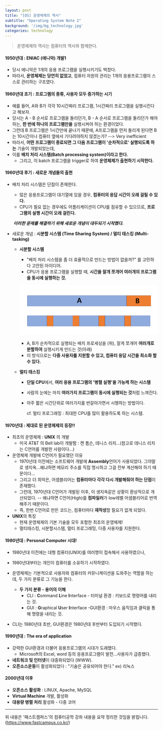```yaml
---
layout: post
title: "[OS] 운영체제의 역사"
subtitle: "Operating System Note 2"
background: '/img/bg_technology.jpg'
categories: technology
---
```



> 운영체제의 역사는 컴퓨터의 역사와 함께한다.

#### 1950년대 : ENIAC (에니악) 개발1

- 당시 에니악은 1개의 응용 프로그램을 실행시키기도 벅찼다. 
- 따라서, **운영체제는 당연히 없었고**, 컴퓨터 자원의 관리는 1개의 응용프로그램이 스스로 관리하는 구조였다.



#### 1960년대 초기 : 프로그램의 종류, 사용자 모두 증가하는 시기

- 예를 들어, A와 B가 각각 10시간짜리 프로그램, 1시간짜리 프로그램을 실행시킨다고 해보자.
- 당시는 A - B 순서로 프로그램을 돌리던가, B - A 순서로 프로그램을 돌리던가 해야 하는, **한 번에 하나의 프로그램만을** 실행시켜야 하는 환경이었다.
- 그런데 B 프로그램은 1시간만에 끝나기 때문에, A프로그램을 먼저 돌리게 된다면 B는 10시간이나 컴퓨터 옆에서 기다려야하지 않겠는가? --> Very inefficient
- 따라서, **어떤 프로그램이 종료되면 그 다음 프로그램이 '순차적으로' 실행되도록 하는** 기술이 개발되었는데,
- 이를 **배치 처리 시스템(Batch processing system)이라고 한다.**
  - 그리고, 이 batch 프로그램을 trigger로 하여 **운영체제가 출현하기 시작한다.**



#### 1960년대 후기 : 새로운 개념들의 출현

- 배치 처리 시스템은 단점이 존재한다.

  - 많은 응용프로그램이 대기열에 있을 경우, **컴퓨터의 응답 시간이 오래 걸릴 수 있다.**
  - CPU가 필요 없는 경우에도 어플리케이션이 CPU를 점유할 수 있으므로, **프로그램의 실행 시간이 오래 걸린다.**

  

  ​	***이러한 문제를 해결하기 위해 새로운 개념이 대두되기 시작했다.***



- 새로운 개념 : **시분할 시스템 (Time Sharing System)  / 멀티 태스킹 (Multi-tasking)**

  - **시분할 시스템**
    - "배치 처리 시스템을 좀 더 효율적으로 만드는 방법이 없을까?" 를 고민하다 고안된 아이디어.
    - CPU가 응용 프로그램을 실행할 때, **시간을 잘개 쪼개어 여러개의 프로그램을 동시에 실행하는 것.**

    ![image_1](https://github.com/Sol-cito/OS/blob/main/img/Note2_1.png?raw=true)

    - A, B가 순차적으로 실행되는 배치 프로세싱을 (위), 잘게 쪼개어 **여러개로 분할하여** 실행시키게 만드는 것(아래)
    - 이 방식으로는 **다중 사용자를 지원할 수 있고, 컴퓨터 응답 시간을 최소화 할 수 있다.**

  - **멀티 태스킹**

    - **단일 CPU**에서, **여러 응용 프로그램의 '병렬 실행'을 가능케 하는 시스템**

    - 사람의 눈에는 마치 **여러가지 프로그램이 동시에 실행되는 것**처럼 느껴진다.

    - 아주 짧은 시간단위로 여러가지를 번갈아가면서 시행하는 방법이다.

      cf. 멀티 프로그래밍 : 최대한 CPU를 많이 활용하도록 하는 시스템.

      

#### 1970년대 : 제대로 된 운영체제의 등장!!

- 최초의 운영체제 : **UNIX** 의 개발 
  - 미국 AT&T 의 Bell lab이 개발함 : 켄 톰슨, 데니스 리치...(참고로 데니스 리치는 C언어를 개발한 사람이다...)
- 운영체제 개발에 C언어가 필요했던 이유 
  - 1970년데 이전에는 소프트웨어 개발에 **Assembly**언어가 사용되었다. 그야말로 생지옥...왜냐하면 메모리 주소를 직접 명시하고 그걸 전부 계산해야 하기 때문이다...
  - 그리고 더 최악은, 어셈블리어는 **컴퓨터마다 각각 다시 개발해줘야 하는 단점**이 존재했다.
  - 그런데, 1970년대 C언어가 개발된 이후, 이 생지옥같은 상황이 환상적으로 개선되었다. -- 왜냐하면 C언어(High)를 **컴파일러**가 low레벨 어셈블리어로 번역해주기 때문이다.
  - 즉, 한번 C언어로 만든 코드는, 컴퓨터마다 **재작성**할 필요가 없게 되었다.
- **UNIX**의 특징
  - 현재 운영체제의 기본 기술을 모두 포함한 최초의 운영체제!
  - 멀티태스킹, 시분할시스템, 멀티 프로그래밍, 다중 사용자를 지원한다.



#### 1980년대 : Personal Computer 시대!

- 1980년대 이전에는 대형 컴퓨터(UNIX)를 여러명이 접속해서 사용하였으나,
- 1980년대부터는 개인이 컴퓨터를 소유하기 시작하였다.
- 운영체제는 기본적으로 사용자와 컴퓨터의 커뮤니케이션을 도와주는 역할을 하는데, 두 가지 분류로 그 기능을 한다.
  - **두 가지 분류 - 용어의 이해**
    - CLI : **C**ommand **L**ine **I**nterface - 터미널 환경 : 키보드로 명령어를 내리는 것.
    - GUI : **G**raphical **U**ser **I**nterface  -GUI환경 : 마우스 움직임과 클릭을 통해 명령을 내리는 것.

- CLI는 1980년대 초반, GUI환경은 1980년대 후반부터 도입되기 시작했다.



#### 1990년대 : The era of application

- 강력한 GUI환경과 더불어 응용프로그램의 시대가 도래했다.
  - Microsoft의 Excel, word 등의 응용프로그램이 발전...사용자가 급증했다.
- **네트워크 및 인터넷**이 대중화되었다 (WWW).
- **오픈소스운동**이 활성화되었다 : "기술은 공유되어야 한다." ex) 리눅스



#### 2000년대 이후 

- **오픈소스 활성화** : LINUX, Apache, MySQL
- **Virtual Machine** 개발, 활성화
- **대용량 병렬 처리** 활성화 - 다중 코어

---
위 내용은 '패스트캠퍼스'의 컴퓨터공학 강좌 내용을 요약 정리한 것임을 밝힙니다.
(https://www.fastcampus.co.kr/)